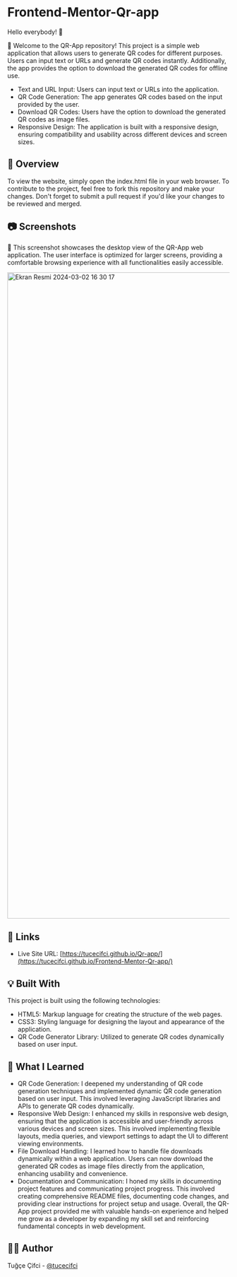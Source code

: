 # Frontend-Mentor-Qr-app
Hello everybody! 👋

🍄 Welcome to the QR-App repository! 
This project is a simple web application that allows users to generate QR codes for different purposes. Users can input text or URLs and generate QR codes instantly. Additionally, the app provides the option to download the generated QR codes for offline use.



- Text and URL Input: Users can input text or URLs into the application.
- QR Code Generation: The app generates QR codes based on the input provided by the user.
- Download QR Codes: Users have the option to download the generated QR codes as image files.
- Responsive Design: The application is built with a responsive design, ensuring compatibility and usability across different devices and screen sizes.
  <br />

## 👀 Overview
To view the website, simply open the index.html file in your web browser.
To contribute to the project, feel free to fork this repository and make your changes. Don't forget to submit a pull      request if you'd like your changes to be reviewed and merged.

## 📷 Screenshots 
🍄 This screenshot showcases the desktop view of the QR-App web application. The user interface is optimized for larger screens, providing a comfortable browsing experience with all functionalities easily accessible. 

<img width="1463" alt="Ekran Resmi 2024-03-02 16 30 17" src="https://github.com/tucecifci/Frontend-Mentor-Qr-app/assets/151346784/8a574e94-5fff-40f8-ae64-2599fcc82c19">
 
<br />

## 🔗 Links 
- Live Site URL: [https://tucecifci.github.io/Qr-app/](https://tucecifci.github.io/Frontend-Mentor-Qr-app/)

## 💡 Built With
This project is built using the following technologies:
- HTML5: Markup language for creating the structure of the web pages.
- CSS3: Styling language for designing the layout and appearance of the application.
- QR Code Generator Library: Utilized to generate QR codes dynamically based on user input.

## 🧠 What I Learned
- QR Code Generation: I deepened my understanding of QR code generation techniques and implemented dynamic QR code generation based on user input. This involved leveraging JavaScript libraries and APIs to generate QR codes dynamically.
- Responsive Web Design: I enhanced my skills in responsive web design, ensuring that the application is accessible and user-friendly across various devices and screen sizes. This involved implementing flexible layouts, media queries, and viewport settings to adapt the UI to different viewing environments.
- File Download Handling: I learned how to handle file downloads dynamically within a web application. Users can now download the generated QR codes as image files directly from the application, enhancing usability and convenience.
- Documentation and Communication: I honed my skills in documenting project features and communicating project progress. This involved creating comprehensive README files, documenting code changes, and providing clear instructions for project setup and usage.
Overall, the QR-App project provided me with valuable hands-on experience and helped me grow as a developer by expanding my skill set and reinforcing fundamental concepts in web development.


## 🏳️‍🌈 Author
Tuğçe Çifci - [@tucecifci](https://github.com/tucecifci)
